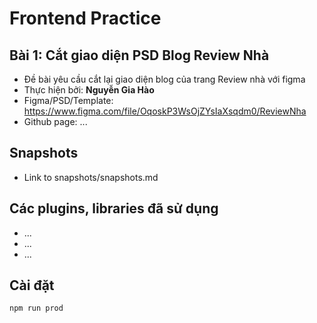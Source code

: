 # Frontend Practice

## Bài 1: Cắt giao diện PSD Blog Review Nhà

- Đề bài yêu cầu cắt lại giao diện blog của trang Review nhà với figma
- Thực hiện bởi: **Nguyễn Gia Hào**
- Figma/PSD/Template: https://www.figma.com/file/OqoskP3WsOjZYsIaXsqdm0/ReviewNha
- Github page: ... 

## Snapshots
- Link to snapshots/snapshots.md

## Các plugins, libraries đã sử dụng
- ...
- ...
- ...

## Cài đặt
```
npm run prod
```
